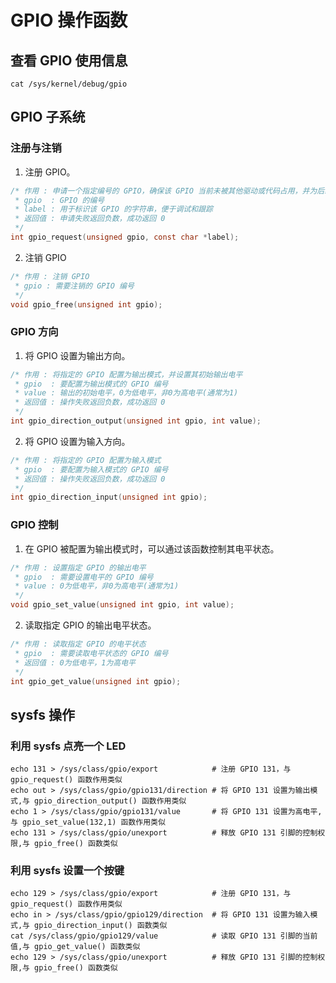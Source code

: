 # GPIO 操作函数

## 查看 GPIO 使用信息

```shell
cat /sys/kernel/debug/gpio
```



## GPIO 子系统

### 注册与注销

1. 注册 GPIO。

```c
/* 作用 : 申请一个指定编号的 GPIO，确保该 GPIO 当前未被其他驱动或代码占用，并为后续的 GPIO 操作做准备
 * gpio  : GPIO 的编号
 * label : 用于标识该 GPIO 的字符串，便于调试和跟踪
 * 返回值 : 申请失败返回负数，成功返回 0
 */
int gpio_request(unsigned gpio, const char *label);
```

2. 注销 GPIO

```c
/* 作用 : 注销 GPIO
 * gpio : 需要注销的 GPIO 编号
 */
void gpio_free(unsigned int gpio);
```

### GPIO 方向

1. 将 GPIO 设置为输出方向。

```c
/* 作用 : 将指定的 GPIO 配置为输出模式，并设置其初始输出电平
 * gpio  : 要配置为输出模式的 GPIO 编号
 * value : 输出的初始电平，0为低电平，非0为高电平(通常为1)
 * 返回值 : 操作失败返回负数，成功返回 0
 */
int gpio_direction_output(unsigned int gpio, int value);
```

2. 将 GPIO 设置为输入方向。

```c
/* 作用 : 将指定的 GPIO 配置为输入模式
 * gpio  : 要配置为输入模式的 GPIO 编号
 * 返回值 : 操作失败返回负数，成功返回 0
 */
int gpio_direction_input(unsigned int gpio);
```

### GPIO 控制

1. 在 GPIO 被配置为输出模式时，可以通过该函数控制其电平状态。

```c
/* 作用 : 设置指定 GPIO 的输出电平
 * gpio  : 需要设置电平的 GPIO 编号
 * value : 0为低电平，非0为高电平(通常为1)
 */
void gpio_set_value(unsigned int gpio, int value);
```

2. 读取指定 GPIO 的输出电平状态。

```c
/* 作用 : 读取指定 GPIO 的电平状态
 * gpio  : 需要读取电平状态的 GPIO 编号
 * 返回值 : 0为低电平，1为高电平
 */
int gpio_get_value(unsigned int gpio);
```

##  sysfs 操作 

### 利用 sysfs 点亮一个 LED

```shell
echo 131 > /sys/class/gpio/export            # 注册 GPIO 131，与 gpio_request() 函数作用类似
echo out > /sys/class/gpio/gpio131/direction # 将 GPIO 131 设置为输出模式,与 gpio_direction_output() 函数作用类似
echo 1 > /sys/class/gpio/gpio131/value       # 将 GPIO 131 设置为高电平,与 gpio_set_value(132,1) 函数作用类似
echo 131 > /sys/class/gpio/unexport          # 释放 GPIO 131 引脚的控制权限,与 gpio_free() 函数类似
```

### 利用 sysfs 设置一个按键

```shell
echo 129 > /sys/class/gpio/export            # 注册 GPIO 131，与 gpio_request() 函数作用类似
echo in > /sys/class/gpio/gpio129/direction  # 将 GPIO 131 设置为输入模式,与 gpio_direction_input() 函数类似
cat /sys/class/gpio/gpio129/value            # 读取 GPIO 131 引脚的当前值,与 gpio_get_value() 函数类似
echo 129 > /sys/class/gpio/unexport          # 释放 GPIO 131 引脚的控制权限,与 gpio_free() 函数类似
```

